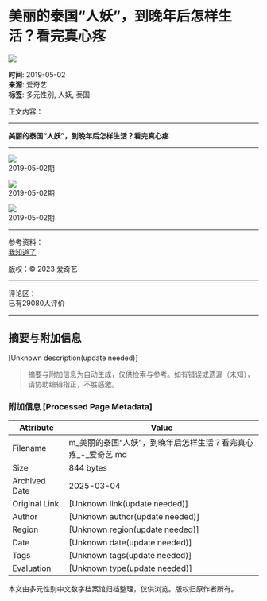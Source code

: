 # 美丽的泰国“人妖”，到晚年后怎样生活？看完真心疼

![](https://pic6.iqiyipic.com/image/20190502/09/1e/v_128960982_m_601.jpg)

**时间**: 2019-05-02  
**来源**: 爱奇艺  
**标签**: 多元性别, 人妖, 泰国  

正文内容：

---

**美丽的泰国“人妖”，到晚年后怎样生活？看完真心疼**

---

![](https://pic5.iqiyipic.com/image/20190502/3d/e5/v_128960970_m_601_160_90.jpg)  
2019-05-02期

![](https://pic6.iqiyipic.com/image/20190502/09/1e/v_128960982_m_601_160_90.jpg)  
2019-05-02期

![](https://pic2.iqiyipic.com/image/20190502/99/b4/v_128961024_m_601_160_90.jpg)  
2019-05-02期

---

参考资料：  
[我知道了](javascript:void(0);)  

版权：© 2023 爱奇艺

---

评论区：  
已有29080人评价

---
<!-- tcd_original_link https://m.iqiyi.com/v_19rsgki42c.html -->


## 摘要与附加信息

<!-- tcd_abstract -->
[Unknown description(update needed)]
<!-- tcd_abstract_end -->

> 摘要与附加信息为自动生成，仅供检索与参考。如有错误或遗漏（未知），请协助编辑指正，不胜感激。

### 附加信息 [Processed Page Metadata]

| Attribute       | Value                                  |
|-----------------|----------------------------------------|
| Filename        | m_美丽的泰国“人妖”，到晚年后怎样生活？看完真心疼_-_爱奇艺.md                             |
| Size            | 844 bytes                           |
| Archived Date   | 2025-03-04                             |
| Original Link   | [Unknown link(update needed)]                       |
| Author          | [Unknown author(update needed)]                               |
| Region          | [Unknown region(update needed)]                               |
| Date            | [Unknown date(update needed)]                                 |
| Tags            | [Unknown tags(update needed)]                                 |
| Evaluation            | [Unknown type(update needed)]                                 |
<!-- tcd_table_end -->

本文由多元性别中文数字档案馆归档整理，仅供浏览。版权归原作者所有。
